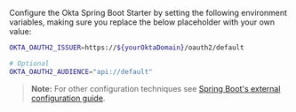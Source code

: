 Configure the Okta Spring Boot Starter by setting the following environment variables, making sure you replace the below placeholder with your own value:

```bash
OKTA_OAUTH2_ISSUER=https://${yourOktaDomain}/oauth2/default

# Optional
OKTA_OAUTH2_AUDIENCE="api://default"
```

> **Note:** For other configuration techniques see [Spring Boot's external configuration guide](https://docs.spring.io/spring-boot/docs/current/reference/html/boot-features-external-config.html).

